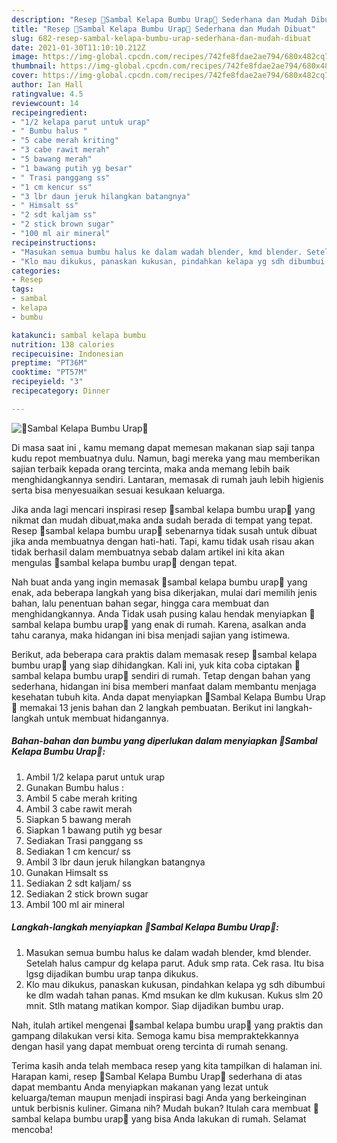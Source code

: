 ```yaml
---
description: "Resep 🌴Sambal Kelapa Bumbu Urap🌴 Sederhana dan Mudah Dibuat"
title: "Resep 🌴Sambal Kelapa Bumbu Urap🌴 Sederhana dan Mudah Dibuat"
slug: 682-resep-sambal-kelapa-bumbu-urap-sederhana-dan-mudah-dibuat
date: 2021-01-30T11:10:10.212Z
image: https://img-global.cpcdn.com/recipes/742fe8fdae2ae794/680x482cq70/🌴sambal-kelapa-bumbu-urap🌴-foto-resep-utama.jpg
thumbnail: https://img-global.cpcdn.com/recipes/742fe8fdae2ae794/680x482cq70/🌴sambal-kelapa-bumbu-urap🌴-foto-resep-utama.jpg
cover: https://img-global.cpcdn.com/recipes/742fe8fdae2ae794/680x482cq70/🌴sambal-kelapa-bumbu-urap🌴-foto-resep-utama.jpg
author: Ian Hall
ratingvalue: 4.5
reviewcount: 14
recipeingredient:
- "1/2 kelapa parut untuk urap"
- " Bumbu halus "
- "5 cabe merah kriting"
- "3 cabe rawit merah"
- "5 bawang merah"
- "1 bawang putih yg besar"
- " Trasi panggang ss"
- "1 cm kencur ss"
- "3 lbr daun jeruk hilangkan batangnya"
- " Himsalt ss"
- "2 sdt kaljam ss"
- "2 stick brown sugar"
- "100 ml air mineral"
recipeinstructions:
- "Masukan semua bumbu halus ke dalam wadah blender, kmd blender. Setelah halus campur dg kelapa parut. Aduk smp rata. Cek rasa. Itu bisa lgsg dijadikan bumbu urap tanpa dikukus."
- "Klo mau dikukus, panaskan kukusan, pindahkan kelapa yg sdh dibumbui ke dlm wadah tahan panas. Kmd msukan ke dlm kukusan. Kukus slm 20 mnit. Stlh matang matikan kompor. Siap dijadikan bumbu urap."
categories:
- Resep
tags:
- sambal
- kelapa
- bumbu

katakunci: sambal kelapa bumbu 
nutrition: 138 calories
recipecuisine: Indonesian
preptime: "PT36M"
cooktime: "PT57M"
recipeyield: "3"
recipecategory: Dinner

---
```



![🌴Sambal Kelapa Bumbu Urap🌴](https://img-global.cpcdn.com/recipes/742fe8fdae2ae794/680x482cq70/🌴sambal-kelapa-bumbu-urap🌴-foto-resep-utama.jpg)

Di masa  saat ini , kamu memang dapat memesan makanan siap saji tanpa kudu repot membuatnya dulu. Namun, bagi mereka yang mau memberikan sajian terbaik kepada orang tercinta, maka anda memang lebih baik menghidangkannya sendiri. Lantaran, memasak di rumah jauh lebih higienis serta bisa menyesuaikan sesuai kesukaan keluarga.

Jika anda lagi mencari inspirasi resep 🌴sambal kelapa bumbu urap🌴 yang nikmat dan mudah dibuat,maka anda sudah berada di tempat yang tepat. Resep 🌴sambal kelapa bumbu urap🌴  sebenarnya tidak susah untuk dibuat jika anda membuatnya dengan hati-hati. Tapi, kamu tidak usah risau akan tidak berhasil dalam membuatnya 
sebab dalam artikel ini kita akan mengulas 🌴sambal kelapa bumbu urap🌴 dengan tepat.  



Nah buat anda yang ingin memasak 🌴sambal kelapa bumbu urap🌴 yang enak, ada beberapa langkah yang bisa dikerjakan, mulai dari memilih jenis bahan, lalu penentuan bahan segar, hingga cara membuat dan menghidangkannya. Anda Tidak usah pusing kalau hendak menyiapkan 🌴sambal kelapa bumbu urap🌴 yang enak di rumah. Karena, asalkan anda  tahu caranya, maka hidangan ini bisa menjadi sajian yang istimewa.

Berikut, ada beberapa cara praktis  dalam memasak resep 🌴sambal kelapa bumbu urap🌴 yang siap dihidangkan. Kali ini, yuk kita coba ciptakan 🌴sambal kelapa bumbu urap🌴 sendiri di rumah. Tetap dengan bahan yang sederhana, hidangan ini bisa memberi manfaat dalam membantu menjaga kesehatan tubuh kita. Anda dapat menyiapkan 🌴Sambal Kelapa Bumbu Urap🌴 memakai 13 jenis bahan dan 2 langkah pembuatan. Berikut ini langkah-langkah untuk membuat hidangannya.

<!--inarticleads1-->

##### Bahan-bahan dan bumbu yang diperlukan dalam menyiapkan 🌴Sambal Kelapa Bumbu Urap🌴:

1. Ambil 1/2 kelapa parut untuk urap
1. Gunakan  Bumbu halus :
1. Ambil 5 cabe merah kriting
1. Ambil 3 cabe rawit merah
1. Siapkan 5 bawang merah
1. Siapkan 1 bawang putih yg besar
1. Sediakan  Trasi panggang ss
1. Sediakan 1 cm kencur/ ss
1. Ambil 3 lbr daun jeruk hilangkan batangnya
1. Gunakan  Himsalt ss
1. Sediakan 2 sdt kaljam/ ss
1. Sediakan 2 stick brown sugar
1. Ambil 100 ml air mineral




<!--inarticleads2-->

##### Langkah-langkah menyiapkan 🌴Sambal Kelapa Bumbu Urap🌴:

1. Masukan semua bumbu halus ke dalam wadah blender, kmd blender. Setelah halus campur dg kelapa parut. Aduk smp rata. Cek rasa. Itu bisa lgsg dijadikan bumbu urap tanpa dikukus.
1. Klo mau dikukus, panaskan kukusan, pindahkan kelapa yg sdh dibumbui ke dlm wadah tahan panas. Kmd msukan ke dlm kukusan. Kukus slm 20 mnit. Stlh matang matikan kompor. Siap dijadikan bumbu urap.




Nah, itulah artikel mengenai  🌴sambal kelapa bumbu urap🌴  yang praktis dan gampang dilakukan versi kita. Semoga kamu bisa mempraktekkannya dengan hasil yang dapat membuat oreng tercinta di rumah senang. 

Terima kasih anda telah membaca resep yang kita tampilkan di halaman ini. Harapan kami, resep  🌴Sambal Kelapa Bumbu Urap🌴 sederhana di atas dapat membantu Anda menyiapkan makanan yang lezat untuk keluarga/teman maupun menjadi inspirasi bagi Anda yang berkeinginan untuk berbisnis kuliner. Gimana nih? Mudah bukan? Itulah cara membuat 🌴sambal kelapa bumbu urap🌴 yang bisa Anda lakukan di rumah. Selamat mencoba!

